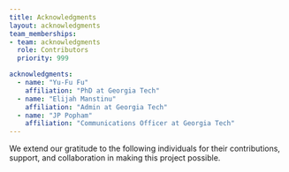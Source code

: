 ```yaml
---
title: Acknowledgments
layout: acknowledgments
team_memberships:
- team: acknowledgments
  role: Contributors
  priority: 999

acknowledgments:
  - name: "Yu-Fu Fu"
    affiliation: "PhD at Georgia Tech"
  - name: "Elijah Manstinu"
    affiliation: "Admin at Georgia Tech"
  - name: "JP Popham"
    affiliation: "Communications Officer at Georgia Tech"
---
```


We extend our gratitude to the following individuals for their contributions, support, and collaboration in making this project possible.
